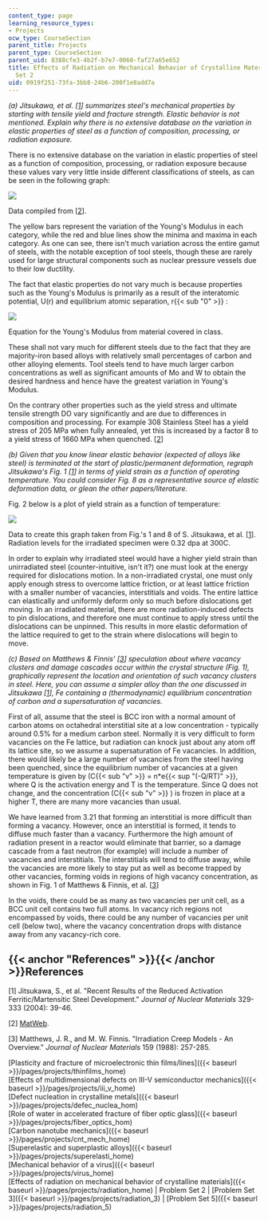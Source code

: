 ```yaml
---
content_type: page
learning_resource_types:
- Projects
ocw_type: CourseSection
parent_title: Projects
parent_type: CourseSection
parent_uid: 8388cfe3-4b2f-b7e7-0060-faf27a65e652
title: Effects of Radiation on Mechanical Behavior of Crystalline Materials - Problem
  Set 2
uid: 0919f251-73fa-3bb8-24b6-200f1e8add7a
---
```


_(a) Jitsukawa, et al. \[[1](#References)\] summarizes steel's mechanical properties by starting with tensile yield and fracture strength. Elastic behavior is not mentioned. Explain why there is no extensive database on the variation in elastic properties of steel as a function of composition, processing, or radiation exposure._

There is no extensive database on the variation in elastic properties of steel as a function of composition, processing, or radiation exposure because these values vary very little inside different classifications of steels, as can be seen in the following graph:

![](/courses/materials-science-and-engineering/3-22-mechanical-behavior-of-materials-spring-2008/projects/radiation_2_1.jpg)

Data compiled from \[[2](#References)\].

The yellow bars represent the variation of the Young's Modulus in each category, while the red and blue lines show the minima and maxima in each category. As one can see, there isn't much variation across the entire gamut of steels, with the notable exception of tool steels, though these are rarely used for large structural components such as nuclear pressure vessels due to their low ductility.

The fact that elastic properties do not vary much is because properties such as the Young's Modulus is primarily as a result of the interatomic potential, U(r) and equilibrium atomic separation, r{{< sub "0" >}} :

![](/courses/materials-science-and-engineering/3-22-mechanical-behavior-of-materials-spring-2008/projects/radiation_2_2.jpg)

Equation for the Young's Modulus from material covered in class.

These shall not vary much for different steels due to the fact that they are majority-iron based alloys with relatively small percentages of carbon and other alloying elements. Tool steels tend to have much larger carbon concentrations as well as significant amounts of Mo and W to obtain the desired hardness and hence have the greatest variation in Young's Modulus.

On the contrary other properties such as the yield stress and ultimate tensile strength DO vary significantly and are due to differences in composition and processing. For example 308 Stainless Steel has a yield stress of 205 MPa when fully annealed, yet this is increased by a factor 8 to a yield stress of 1660 MPa when quenched. \[[2](#References)\]

_(b) Given that you know linear elastic behavior (expected of alloys like steel) is terminated at the start of plastic/permanent deformation, regraph Jitsukawa's Fig. 1 \[[1](#References)\] in terms of yield strain as a function of operating temperature. You could consider Fig. 8 as a representative source of elastic deformation data, or glean the other papers/literature._

Fig. 2 below is a plot of yield strain as a function of temperature:

![](/courses/materials-science-and-engineering/3-22-mechanical-behavior-of-materials-spring-2008/projects/radiation_2_3.jpg)

Data to create this graph taken from Fig.'s 1 and 8 of S. Jitsukawa, et al. \[[1](#References)\]. Radiation levels for the irradiated specimen were 0.32 dpa at 300C.

In order to explain why irradiated steel would have a higher yield strain than unirradiated steel (counter-intuitive, isn't it?) one must look at the energy required for dislocations motion. In a non-irradiated crystal, one must only apply enough stress to overcome lattice friction, or at least lattice friction with a smaller number of vacancies, interstitials and voids. The entire lattice can elastically and uniformly deform only so much before dislocations get moving. In an irradiated material, there are more radiation-induced defects to pin dislocations, and therefore one must continue to apply stress until the dislocations can be unpinned. This results in more elastic deformation of the lattice required to get to the strain where dislocations will begin to move.

_(c) Based on Matthews & Finnis' \[[3](#References)\] speculation about where vacancy clusters and damage cascades occur within the crystal structure (Fig. 1), graphically represent the location and orientation of such vacancy clusters in steel. Here, you can assume a simpler alloy than the one discussed in Jitsukawa \[[1](#References)\], Fe containing a (thermodynamic) equilibrium concentration of carbon and a supersaturation of vacancies._

First of all, assume that the steel is BCC iron with a normal amount of carbon atoms on octahedral interstitial site at a low concentration - typically around 0.5% for a medium carbon steel. Normally it is very difficult to form vacancies on the Fe lattice, but radiation can knock just about any atom off its lattice site, so we assume a supersaturation of Fe vacancies. In addition, there would likely be a large number of vacancies from the steel having been quenched, since the equilibrium number of vacancies at a given temperature is given by (C{{< sub "v" >}} = n\*e{{< sup "(-Q/RT)" >}}, where Q is the activation energy and T is the temperature. Since Q does not change, and the concentration (C{{< sub "v" >}} ) is frozen in place at a higher T, there are many more vacancies than usual.

We have learned from 3.21 that forming an interstitial is more difficult than forming a vacancy. However, once an interstitial is formed, it tends to diffuse much faster than a vacancy. Furthermore the high amount of radiation present in a reactor would eliminate that barrier, so a damage cascade from a fast neutron (for example) will include a number of vacancies and interstitials. The interstitials will tend to diffuse away, while the vacancies are more likely to stay put as well as become trapped by other vacancies, forming voids in regions of high vacancy concentration, as shown in Fig. 1 of Matthews & Finnis, et al. \[[3](#References)\]

In the voids, there could be as many as two vacancies per unit cell, as a BCC unit cell contains two full atoms. In vacancy rich regions not encompassed by voids, there could be any number of vacancies per unit cell (below two), where the vacancy concentration drops with distance away from any vacancy-rich core.

{{< anchor "References" >}}{{< /anchor >}}References
----------------------------------------------------

\[1\] Jitsukawa, S., et al. "Recent Results of the Reduced Activation Ferritic/Martensitic Steel Development." _Journal of Nuclear Materials_ 329-333 (2004): 39-46.

\[2\] [MatWeb](http://www.matweb.com/).

\[3\] Matthews, J. R., and M. W. Finnis. "Irradiation Creep Models - An Overview." _Journal of Nuclear Materials_ 159 (1988): 257-285.

[Plasticity and fracture of microelectronic thin films/lines]({{< baseurl >}}/pages/projects/thinfilms_home)  
[Effects of multidimensional defects on III-V semiconductor mechanics]({{< baseurl >}}/pages/projects/iii_v_home)  
[Defect nucleation in crystalline metals]({{< baseurl >}}/pages/projects/defec_nuclea_hom)  
[Role of water in accelerated fracture of fiber optic glass]({{< baseurl >}}/pages/projects/fiber_optics_hom)  
[Carbon nanotube mechanics]({{< baseurl >}}/pages/projects/cnt_mech_home)  
[Superelastic and superplastic alloys]({{< baseurl >}}/pages/projects/superelasti_home)  
[Mechanical behavior of a virus]({{< baseurl >}}/pages/projects/virus_home)  
[Effects of radiation on mechanical behavior of crystalline materials]({{< baseurl >}}/pages/projects/radiation_home) | Problem Set 2 | [Problem Set 3]({{< baseurl >}}/pages/projects/radiation_3) | [Problem Set 5]({{< baseurl >}}/pages/projects/radiation_5)